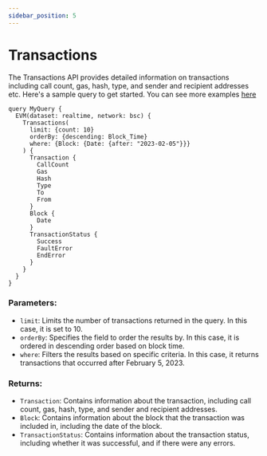 ```yaml
---
sidebar_position: 5
---
```


# Transactions

The Transactions API provides detailed information on transactions including call count, gas, hash, type, and sender and recipient addresses etc. Here's a sample query to get started. You can see more examples [here](../examples/transactions//transaction-api)



    query MyQuery {
      EVM(dataset: realtime, network: bsc) {
        Transactions(
          limit: {count: 10}
          orderBy: {descending: Block_Time}
          where: {Block: {Date: {after: "2023-02-05"}}}
        ) {
          Transaction {
            CallCount
            Gas
            Hash
            Type
            To
            From
          }
          Block {
            Date
          }
          TransactionStatus {
            Success
            FaultError
            EndError
          }
        }
      }
    }

### Parameters:

-   `limit`: Limits the number of transactions returned in the query. In this case, it is set to 10.
-   `orderBy`: Specifies the field to order the results by. In this case, it is ordered in descending order based on block time.
-   `where`: Filters the results based on specific criteria. In this case, it returns transactions that occurred after February 5, 2023.

### Returns:

-   `Transaction`: Contains information about the transaction, including call count, gas, hash, type, and sender and recipient addresses.
-   `Block`: Contains information about the block that the transaction was included in, including the date of the block.
-   `TransactionStatus`: Contains information about the transaction status, including whether it was successful, and if there were any errors.
